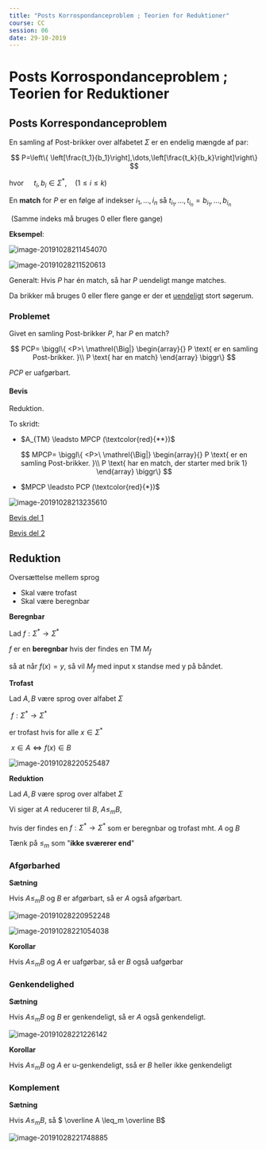 ```yaml
---
title: "Posts Korrospondanceproblem ; Teorien for Reduktioner"
course: CC
session: 06
date: 29-10-2019
---
```


# Posts Korrospondanceproblem ; Teorien for Reduktioner



## Posts Korrespondanceproblem

En samling af Post-brikker over alfabetet $\Sigma$ er en endelig mængde af par:

$$
P=\left\{ \left[\frac{t_1}{b_1}\right],\dots,\left[\frac{t_k}{b_k}\right]\right\}
$$

hvor $\quad t_i,b_i\in \Sigma^*, \quad (1\leq i \leq k)$



En **match** for $P$ er en følge af indekser $i_1,\dots,i_n$ så $t_{i_1},\dots,t_{i_n} = b_{i_1},\dots,b_{i_n}$

​	(Samme indeks må bruges 0 eller flere gange)



**Eksempel**:

![image-20191028211454070](images/06-posts-korrespondanceproblem/image-20191028211454070.png)

![image-20191028211520613](images/06-posts-korrespondanceproblem/image-20191028211520613.png)



Generalt: Hvis $P$ har én match, så har $P$ uendeligt mange matches.



Da brikker må bruges 0 eller flere gange er der et <u>uendeligt</u> stort søgerum.



### Problemet

Givet en samling Post-brikker $P$, har $P$ en match?

$$
PCP= \biggl\{ <P>\ \mathrel{\Big|}  \begin{array}{} P \text{ er en samling Post-brikker. }\\ P \text{ har en match} \end{array} \biggr\}
$$

$PCP$ er uafgørbart.

#### Bevis

Reduktion.

To skridt:

* $A_{TM} \leadsto MPCP (\textcolor{red}{**})$

$$
MPCP= \biggl\{ <P>\ \mathrel{\Big|}  \begin{array}{} P \text{ er en samling Post-brikker. }\\ P \text{ har en match, der starter med brik 1} \end{array} \biggr\}
$$

* $MPCP \leadsto PCP (\textcolor{red}{*})$ 

![image-20191028213235610](images/06-posts-korrespondanceproblem/image-20191028213235610.png)



[Bevis del 1](https://www.youtube.com/watch?v=4X_OApgoOao&list=PLA8H0-CuqhGFapCct-IfVWytYjc3vzbYH&index=3)

[Bevis del 2](https://www.youtube.com/watch?v=u6GXQclhGgo&list=PLA8H0-CuqhGFapCct-IfVWytYjc3vzbYH&index=4)



## Reduktion

Oversættelse mellem sprog

* Skal være trofast
* Skal være beregnbar



**Beregnbar** 

Lad $f: \Sigma^* \to \Sigma^*$

$f$ er en **beregnbar** hvis der findes en TM $M_f$

så at når $f(x)=y$, så vil $M_f$ med input x standse med y på båndet.



**Trofast**

Lad $A, B$ være sprog over alfabet $\Sigma$

​	$f: \Sigma^* \to \Sigma^*$

er trofast hvis for alle $x\in\Sigma^*$

​	$x \in A\Longleftrightarrow f(x)\in B$



![image-20191028220525487](images/06-posts-korrespondanceproblem/image-20191028220525487.png)



**Reduktion**

Lad $A, B$ være sprog over alfabet $\Sigma$

Vi siger at $A$ reducerer til $B$,      $A\leq_m B$,

hvis der findes en $f: \Sigma^* \to \Sigma^*$ som er beregnbar og trofast mht. $A$ og $B$



Tænk på $\leq_m$ som "**ikke sværerer end**"



### Afgørbarhed

**Sætning**

Hvis $A \leq_m B$ og $B$ er afgørbart, så er $A$ også afgørbart.



![image-20191028220952248](images/06-posts-korrespondanceproblem/image-20191028220952248.png)

![image-20191028221054038](images/06-posts-korrespondanceproblem/image-20191028221054038.png)



**Korollar**

Hvis $A \leq_m B$ og $A$ er uafgørbar, så er $B$ også uafgørbar



### Genkendelighed

**Sætning**

Hvis $A \leq_m B$ og $B$ er genkendeligt, så er $A$ også genkendeligt.

![image-20191028221226142](images/06-posts-korrespondanceproblem/image-20191028221226142.png)

**Korollar**

Hvis $A\leq_m B$ og $A$ er u-genkendeligt, sså er $B$ heller ikke genkendeligt



### Komplement

**Sætning**

Hvis $A\leq_m B$, så $ \overline A \leq_m \overline B$

![image-20191028221748885](images/06-posts-korrespondanceproblem/image-20191028221748885.png)

